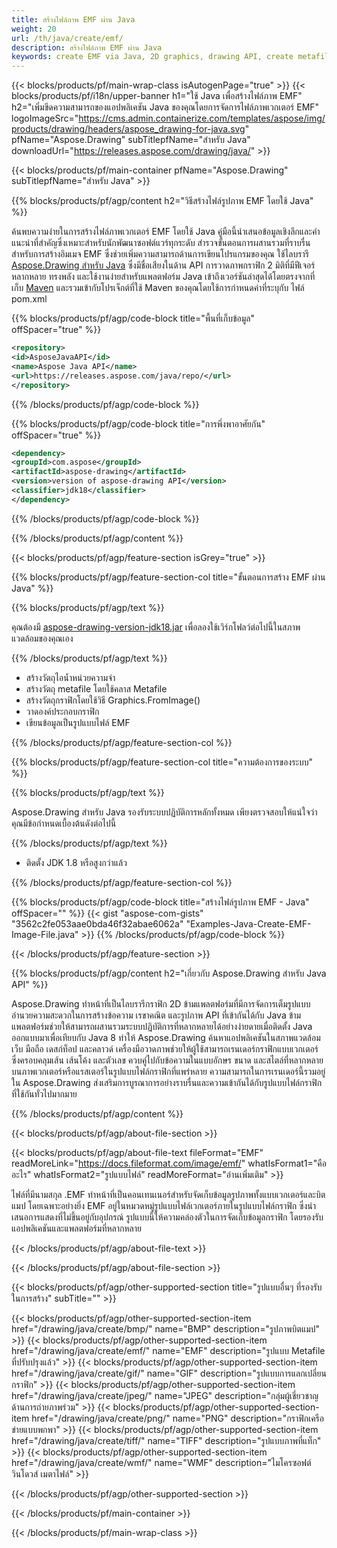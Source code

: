 ```yaml
---
title: สร้างไฟล์ภาพ EMF ผ่าน Java
weight: 20
url: /th/java/create/emf/
description: สร้างไฟล์ภาพ EMF ผ่าน Java
keywords: create EMF via Java, 2D graphics, drawing API, create metafile in Java, Drawing สำหรับ Java, save EMF image file, cross-platform 2D graphic library, Metafile class, vector graphics drawing, draw line, EMF image file, Graphics file formats
---
```


{{< blocks/products/pf/main-wrap-class isAutogenPage="true" >}}
{{< blocks/products/pf/i18n/upper-banner h1="ใช้ Java เพื่อสร้างไฟล์ภาพ EMF" h2="เพิ่มขีดความสามารถของแอปพลิเคชัน Java ของคุณโดยการจัดการไฟล์ภาพเวกเตอร์ EMF" logoImageSrc="https://cms.admin.containerize.com/templates/aspose/img/products/drawing/headers/aspose_drawing-for-java.svg" pfName="Aspose.Drawing" subTitlepfName="สำหรับ Java" downloadUrl="https://releases.aspose.com/drawing/java/" >}}

{{< blocks/products/pf/main-container pfName="Aspose.Drawing" subTitlepfName="สำหรับ Java" >}}


{{% blocks/products/pf/agp/content h2="วิธีสร้างไฟล์รูปภาพ EMF โดยใช้ Java" %}}

ค้นพบความง่ายในการสร้างไฟล์ภาพเวกเตอร์ EMF โดยใช้ Java คู่มือนี้นำเสนอข้อมูลเชิงลึกและคำแนะนำที่สำคัญซึ่งเหมาะสำหรับนักพัฒนาซอฟต์แวร์ทุกระดับ สำรวจขั้นตอนการผสานรวมที่ราบรื่นสำหรับการสร้างอิมเมจ EMF ซึ่งช่วยเพิ่มความสามารถด้านการเขียนโปรแกรมของคุณ ใช้ไลบรารี [Aspose.Drawing สำหรับ Java](https://products.aspose.com/drawing/java) ซึ่งมีชื่อเสียงในด้าน API การวาดภาพกราฟิก 2 มิติที่มีฟีเจอร์หลากหลาย ทรงพลัง และใช้งานง่ายสำหรับแพลตฟอร์ม Java เข้าถึงเวอร์ชันล่าสุดได้โดยตรงจากที่เก็บ [Maven](https://releases.aspose.com/java/repo/com/aspose/aspose-drawing/) และรวมเข้ากับโปรเจ็กต์ที่ใช้ Maven ของคุณโดยใช้การกำหนดค่าที่ระบุกับ ไฟล์ pom.xml

{{% blocks/products/pf/agp/code-block title="พื้นที่เก็บข้อมูล" offSpacer="true" %}}

```xml
<repository>
<id>AsposeJavaAPI</id>
<name>Aspose Java API</name>
<url>https://releases.aspose.com/java/repo/</url>
</repository>
```

{{% /blocks/products/pf/agp/code-block %}}

{{% blocks/products/pf/agp/code-block title="การพึ่งพาอาศัยกัน" offSpacer="true" %}}

```xml
<dependency>
<groupId>com.aspose</groupId>
<artifactId>aspose-drawing</artifactId>
<version>version of aspose-drawing API</version>
<classifier>jdk18</classifier>
</dependency>
```

{{% /blocks/products/pf/agp/code-block %}}

{{% /blocks/products/pf/agp/content %}}


{{< blocks/products/pf/agp/feature-section isGrey="true" >}}

{{% blocks/products/pf/agp/feature-section-col title="ขั้นตอนการสร้าง EMF ผ่าน Java" %}}

{{% blocks/products/pf/agp/text %}}

คุณต้องมี [aspose-drawing-version-jdk18.jar](https://releases.aspose.com/drawing/java/) เพื่อลองใช้เวิร์กโฟลว์ต่อไปนี้ในสภาพแวดล้อมของคุณเอง

{{% /blocks/products/pf/agp/text %}}

+ สร้างวัตถุไอน้ำหน่วยความจำ
+ สร้างวัตถุ metafile โดยใช้คลาส Metafile
+ สร้างวัตถุกราฟิกโดยใช้วิธี Graphics.FromImage()
+ วาดองค์ประกอบกราฟิก
+ เขียนข้อมูลเป็นรูปแบบไฟล์ EMF

{{% /blocks/products/pf/agp/feature-section-col %}}

{{% blocks/products/pf/agp/feature-section-col title="ความต้องการของระบบ" %}}

{{% blocks/products/pf/agp/text %}}

Aspose.Drawing สำหรับ Java รองรับระบบปฏิบัติการหลักทั้งหมด เพียงตรวจสอบให้แน่ใจว่าคุณมีข้อกำหนดเบื้องต้นดังต่อไปนี้

{{% /blocks/products/pf/agp/text %}}

- ติดตั้ง JDK 1.8 หรือสูงกว่าแล้ว

{{% /blocks/products/pf/agp/feature-section-col %}}

{{% blocks/products/pf/agp/code-block title="สร้างไฟล์รูปภาพ EMF - Java" offSpacer="" %}}
{{< gist "aspose-com-gists" "3562c2fe053aae0bda46f32abae6062a" "Examples-Java-Create-EMF-Image-File.java" >}}
{{% /blocks/products/pf/agp/code-block %}}

{{< /blocks/products/pf/agp/feature-section >}}


<!-- aboutfile Starts -->

{{% blocks/products/pf/agp/content h2="เกี่ยวกับ Aspose.Drawing สำหรับ Java API" %}}

Aspose.Drawing ทำหน้าที่เป็นไลบรารีกราฟิก 2D ข้ามแพลตฟอร์มที่มีการจัดการเต็มรูปแบบ อำนวยความสะดวกในการสร้างข้อความ เรขาคณิต และรูปภาพ API ที่เข้ากันได้กับ Java ข้ามแพลตฟอร์มช่วยให้สามารถผสานรวมระบบปฏิบัติการที่หลากหลายได้อย่างง่ายดายเมื่อติดตั้ง Java ออกแบบมาเพื่อเทียบกับ Java 8 ทำให้ Aspose.Drawing ค้นหาแอปพลิเคชันในสภาพแวดล้อมเว็บ มือถือ เดสก์ท็อป และคลาวด์ เครื่องมือวาดภาพช่วยให้ผู้ใช้สามารถเรนเดอร์กราฟิกแบบเวกเตอร์ ซึ่งครอบคลุมเส้น เส้นโค้ง และตัวเลข ควบคู่ไปกับข้อความในแบบอักษร ขนาด และสไตล์ที่หลากหลายบนภาพเวกเตอร์หรือแรสเตอร์ในรูปแบบไฟล์กราฟิกที่แพร่หลาย ความสามารถในการเรนเดอร์นี้รวมอยู่ใน Aspose.Drawing ส่งเสริมการบูรณาการอย่างราบรื่นและความเข้ากันได้กับรูปแบบไฟล์กราฟิกที่ใช้กันทั่วไปมากมาย

{{% /blocks/products/pf/agp/content %}}


{{< blocks/products/pf/agp/about-file-section >}}

{{< blocks/products/pf/agp/about-file-text fileFormat="EMF" readMoreLink="https://docs.fileformat.com/image/emf/" whatIsFormat1="คืออะไร" whatIsFormat2="รูปแบบไฟล์" readMoreFormat="อ่านเพิ่มเติม" >}}

ไฟล์ที่มีนามสกุล .EMF ทำหน้าที่เป็นคอนเทนเนอร์สำหรับจัดเก็บข้อมูลรูปภาพทั้งแบบเวกเตอร์และบิตแมป โดยเฉพาะอย่างยิ่ง EMF อยู่ในหมวดหมู่รูปแบบไฟล์เวกเตอร์ภายในรูปแบบไฟล์กราฟิก ซึ่งนำเสนอการแสดงที่ไม่ขึ้นอยู่กับอุปกรณ์ รูปแบบนี้ให้ความคล่องตัวในการจัดเก็บข้อมูลกราฟิก โดยรองรับแอปพลิเคชันและแพลตฟอร์มที่หลากหลาย

{{< /blocks/products/pf/agp/about-file-text >}}

{{< /blocks/products/pf/agp/about-file-section >}}

<!-- aboutfile Ends -->


{{< blocks/products/pf/agp/other-supported-section title="รูปแบบอื่นๆ ที่รองรับในการสร้าง" subTitle="" >}}

{{< blocks/products/pf/agp/other-supported-section-item href="/drawing/java/create/bmp/" name="BMP" description="รูปภาพบิตแมป" >}}
{{< blocks/products/pf/agp/other-supported-section-item href="/drawing/java/create/emf/" name="EMF" description="รูปแบบ Metafile ที่ปรับปรุงแล้ว" >}}
{{< blocks/products/pf/agp/other-supported-section-item href="/drawing/java/create/gif/" name="GIF" description="รูปแบบการแลกเปลี่ยนกราฟิก" >}}
{{< blocks/products/pf/agp/other-supported-section-item href="/drawing/java/create/jpeg/" name="JPEG" description="กลุ่มผู้เชี่ยวชาญด้านการถ่ายภาพร่วม" >}}
{{< blocks/products/pf/agp/other-supported-section-item href="/drawing/java/create/png/" name="PNG" description="กราฟิกเครือข่ายแบบพกพา" >}}
{{< blocks/products/pf/agp/other-supported-section-item href="/drawing/java/create/tiff/" name="TIFF" description="รูปแบบภาพที่แท็ก" >}}
{{< blocks/products/pf/agp/other-supported-section-item href="/drawing/java/create/wmf/" name="WMF" description="ไมโครซอฟต์ วินโดวส์ เมตาไฟล์" >}}


{{< /blocks/products/pf/agp/other-supported-section >}}

{{< /blocks/products/pf/main-container >}}

{{< /blocks/products/pf/main-wrap-class >}}
